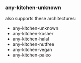 ### any-kitchen-unknown

also supports these architectures:

- any-kitchen-unknown
- any-kitchen-kosher
- any-kitchen-halal
- any-kitchen-nutfree
- any-kitchen-vegan
- any-kitchen-paleo
